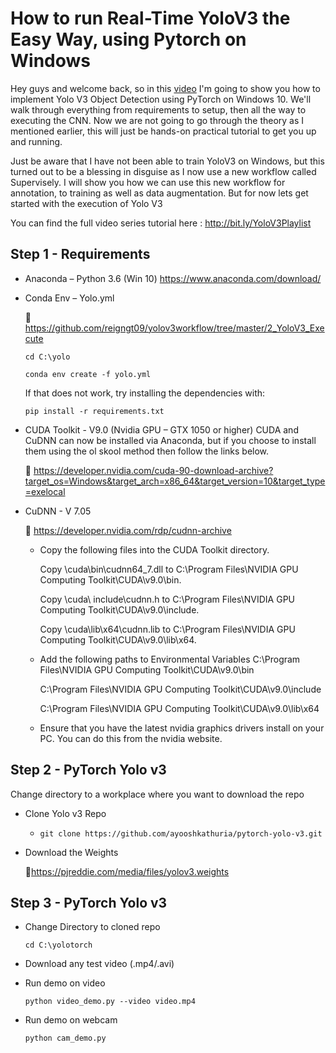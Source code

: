 # How to run Real-Time YoloV3 the Easy Way, using Pytorch on Windows

Hey guys and welcome back, so in this [video](http://bit.ly/YoloV3Playlist) I'm going to show you how to implement Yolo V3 Object Detection using PyTorch on Windows 10. We'll walk through everything from requirements to setup, then all the way to executing the CNN. Now we are not going to go through the theory as I mentioned earlier, this will just be hands-on practical tutorial to get you up and running. 

Just be aware that I have not been able to train YoloV3 on Windows, but this turned out to be a blessing in disguise as I now use a new workflow called Supervisely. I will show you how we can use this new workflow for annotation, to training as well as data augmentation. But for now lets get started with the execution of Yolo V3

You can find the full video series tutorial here : http://bit.ly/YoloV3Playlist

## Step 1 - Requirements

* Anaconda – Python 3.6 (Win 10) 
  https://www.anaconda.com/download/

* Conda Env – Yolo.yml

	🔗 https://github.com/reigngt09/yolov3workflow/tree/master/2_YoloV3_Execute
	
  ```cd C:\yolo```

  ```conda env create -f yolo.yml```
  
  If that does not work, try installing the dependencies with:
  
    ```pip install -r requirements.txt```
  

* CUDA Toolkit - V9.0  (Nvidia GPU – GTX 1050 or higher)
  CUDA and CuDNN can now be installed via Anaconda, but if you choose to install them using the ol skool method then follow the links below.

	🔗 https://developer.nvidia.com/cuda-90-download-archive?target_os=Windows&target_arch=x86_64&target_version=10&target_type=exelocal 

* CuDNN - V 7.05 

	🔗 https://developer.nvidia.com/rdp/cudnn-archive
	
  * Copy the following files into the CUDA Toolkit directory.
  
   	Copy <installpath>\cuda\bin\cudnn64_7.dll to C:\Program Files\NVIDIA GPU Computing Toolkit\CUDA\v9.0\bin.
	
  	Copy <installpath>\cuda\ include\cudnn.h to C:\Program Files\NVIDIA GPU Computing Toolkit\CUDA\v9.0\include.
	
 	Copy <installpath>\cuda\lib\x64\cudnn.lib to C:\Program Files\NVIDIA GPU Computing Toolkit\CUDA\v9.0\lib\x64.

  * Add the following paths to Environmental Variables
     C:\Program Files\NVIDIA GPU Computing Toolkit\CUDA\v9.0\bin
  
     C:\Program Files\NVIDIA GPU Computing Toolkit\CUDA\v9.0\include
    
     C:\Program Files\NVIDIA GPU Computing Toolkit\CUDA\v9.0\lib\x64
     
  * Ensure that you have the latest nvidia graphics drivers install on your PC. You can do this from the nvidia website.
    
## Step 2 - PyTorch Yolo v3
Change directory to a workplace where you want to download the repo                                                                                                                                                                                                     

  * Clone Yolo v3 Repo
  
	  * ```git clone https://github.com/ayooshkathuria/pytorch-yolo-v3.git```

  * Download the Weights
  
  	🔗https://pjreddie.com/media/files/yolov3.weights

## Step 3 - PyTorch Yolo v3

* Change Directory to cloned repo

	 ```cd C:\yolotorch```
	 
* Download any test video (.mp4/.avi)

* Run demo on video

	 ```python video_demo.py --video video.mp4```

* Run demo on webcam

	 ```python cam_demo.py```
